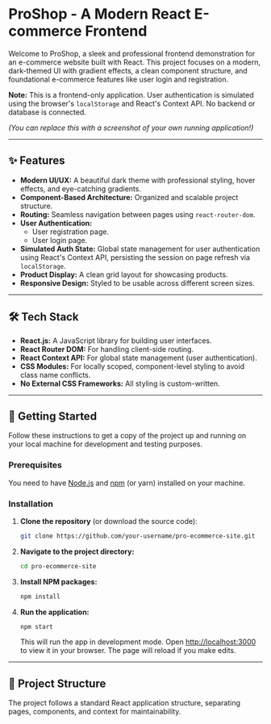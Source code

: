 # ProShop - A Modern React E-commerce Frontend

Welcome to ProShop, a sleek and professional frontend demonstration for an e-commerce website built with React. This project focuses on a modern, dark-themed UI with gradient effects, a clean component structure, and foundational e-commerce features like user login and registration.

**Note:** This is a frontend-only application. User authentication is simulated using the browser's `localStorage` and React's Context API. No backend or database is connected.

 
*(You can replace this with a screenshot of your own running application!)*

---

## ✨ Features

-   **Modern UI/UX:** A beautiful dark theme with professional styling, hover effects, and eye-catching gradients.
-   **Component-Based Architecture:** Organized and scalable project structure.
-   **Routing:** Seamless navigation between pages using `react-router-dom`.
-   **User Authentication:**
    -   User registration page.
    -   User login page.
-   **Simulated Auth State:** Global state management for user authentication using React's Context API, persisting the session on page refresh via `localStorage`.
-   **Product Display:** A clean grid layout for showcasing products.
-   **Responsive Design:** Styled to be usable across different screen sizes.

---

## 🛠️ Tech Stack

-   **React.js:** A JavaScript library for building user interfaces.
-   **React Router DOM:** For handling client-side routing.
-   **React Context API:** For global state management (user authentication).
-   **CSS Modules:** For locally scoped, component-level styling to avoid class name conflicts.
-   **No External CSS Frameworks:** All styling is custom-written.

---

## 🚀 Getting Started

Follow these instructions to get a copy of the project up and running on your local machine for development and testing purposes.

### Prerequisites

You need to have [Node.js](https://nodejs.org/) and [npm](https://www.npmjs.com/get-npm) (or yarn) installed on your machine.

### Installation

1.  **Clone the repository** (or download the source code):
    ```sh
    git clone https://github.com/your-username/pro-ecommerce-site.git
    ```

2.  **Navigate to the project directory:**
    ```sh
    cd pro-ecommerce-site
    ```

3.  **Install NPM packages:**
    ```sh
    npm install
    ```

4.  **Run the application:**
    ```sh
    npm start
    ```
    This will run the app in development mode. Open [http://localhost:3000](http://localhost:3000) to view it in your browser. The page will reload if you make edits.

---

## 📂 Project Structure

The project follows a standard React application structure, separating pages, components, and context for maintainability.
